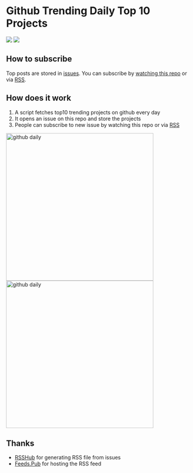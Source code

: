 # Github Trending Daily Top 10 Projects

[![](https://img.shields.io/github/issues-raw/skipmaple/github-daily?label=Issues&logo=github&style=social)](https://github.com/skipmaple/github-daily/issues)
[![](https://img.shields.io/github/watchers/skipmaple/github-daily?style=social)](https://github.com/skipmaple/github-daily/watchers)

## How to subscribe

Top posts are stored in [issues](https://github.com/skipmaple/github-daily/issues). You can subscribe by [watching this repo](#how-does-it-work) or via [RSS](https://feeds.pub/feed/https%3A%2F%2Frsshub.app%2Fgithub%2Fissue%2Fskipmaple%2Fgithub-daily).

## How does it work

1. A script fetches top10 trending projects on github every day
2. It opens an issue on this repo and store the projects
3. People can subscribe to new issue by watching this repo or via [RSS](https://feeds.pub/feed/https%3A%2F%2Frsshub.app%2Fgithub%2Fissue%2Fskipmaple%2Fgithub-daily)

<img src="https://user-images.githubusercontent.com/49176897/212057891-c3eede45-e270-4757-8d1a-b12c477ad427.png" alt="github daily" width="400"/>
<img src="https://user-images.githubusercontent.com/49176897/212057914-61f8c96f-67d0-4e1e-b1e7-ba9bfb65b500.png" alt="github daily" width="400"/>

## Thanks

- [RSSHub](https://github.com/diygod/rsshub) for generating RSS file from issues
- [Feeds.Pub](https://feeds.pub) for hosting the RSS feed
